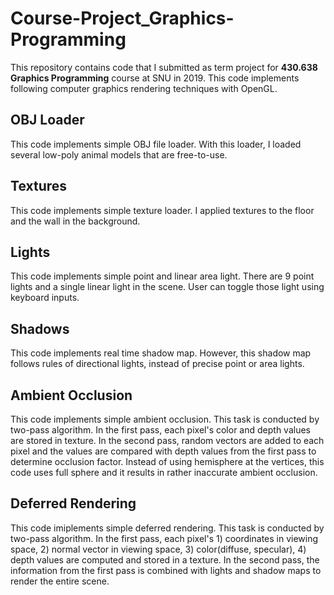 # Course-Project_Graphics-Programming

This repository contains code that I submitted as term project for **430.638 Graphics Programming** course at SNU in 2019. This code implements following computer graphics rendering techniques with OpenGL.

## OBJ Loader

This code implements simple OBJ file loader. With this loader, I loaded several low-poly animal models that are free-to-use.

## Textures

This code implements simple texture loader. I applied textures to the floor and the wall in the background.

## Lights

This code implements simple point and linear area light. There are 9 point lights and a single linear light in the scene. User can toggle those light using keyboard inputs.

## Shadows

This code implements real time shadow map. However, this shadow map follows rules of directional lights, instead of precise point or area lights.

## Ambient Occlusion

This code implements simple ambient occlusion. This task is conducted by two-pass algorithm. In the first pass, each pixel's color and depth values are stored in texture. In the second pass, random vectors are added to each pixel and the values are compared with depth values from the first pass to determine occlusion factor. Instead of using hemisphere at the vertices, this code uses full sphere and it results in rather inaccurate ambient occlusion. 

## Deferred Rendering

This code imiplements simple deferred rendering. This task is conducted by two-pass algorithm. In the first pass, each pixel's 1) coordinates in viewing space, 2) normal vector in viewing space, 3) color(diffuse, specular), 4) depth values are computed and stored in a texture. In the second pass, the information from the first pass is combined with lights and shadow maps to render the entire scene.
